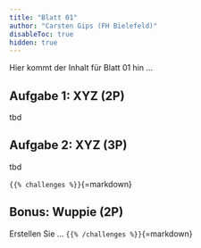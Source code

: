 ```yaml
---
title: "Blatt 01"
author: "Carsten Gips (FH Bielefeld)"
disableToc: true
hidden: true
---
```



Hier kommt der Inhalt für Blatt 01 hin ...

## Aufgabe 1: XYZ (2P)

tbd

## Aufgabe 2: XYZ (3P)

tbd


`{{% challenges %}}`{=markdown}
## Bonus: Wuppie (2P)
Erstellen Sie ...
`{{% /challenges %}}`{=markdown}
